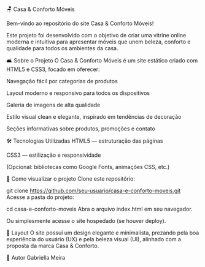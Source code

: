 🪑 Casa & Conforto Móveis

Bem-vindo ao repositório do site Casa & Conforto Móveis!

Este projeto foi desenvolvido com o objetivo de criar uma vitrine online moderna e intuitiva para apresentar móveis que unem beleza,
conforto e qualidade para todos os ambientes da casa.

🛋️ Sobre o Projeto
O Casa & Conforto Móveis é um site estático criado com HTML5 e CSS3, focado em oferecer:

Navegação fácil por categorias de produtos

Layout moderno e responsivo para todos os dispositivos

Galeria de imagens de alta qualidade

Estilo visual clean e elegante, inspirado em tendências de decoração

Seções informativas sobre produtos, promoções e contato

🛠️ Tecnologias Utilizadas
HTML5 — estruturação das páginas

CSS3 — estilização e responsividade

(Opcional: bibliotecas como Google Fonts, animações CSS, etc.)

🚀 Como visualizar o projeto
Clone este repositório:

git clone https://github.com/seu-usuario/casa-e-conforto-moveis.git
Acesse a pasta do projeto:

cd casa-e-conforto-moveis
Abra o arquivo index.html em seu navegador.

Ou simplesmente acesse o site hospedado (se houver deploy).

🎨 Layout
O site possui um design elegante e minimalista, prezando pela boa experiência do usuário (UX) e pela beleza visual (UI), 
alinhado com a proposta da marca Casa & Conforto.

👥 Autor
Gabriella Meira
